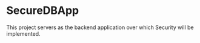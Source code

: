 # SecureDBApp

This project servers as the backend application over which Security will be implemented.
